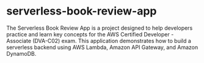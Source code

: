 # serverless-book-review-app
The Serverless Book Review App is a project designed to help developers practice and learn key concepts for the AWS Certified Developer - Associate (DVA-C02) exam. This application demonstrates how to build a serverless backend using AWS Lambda, Amazon API Gateway, and Amazon DynamoDB.
